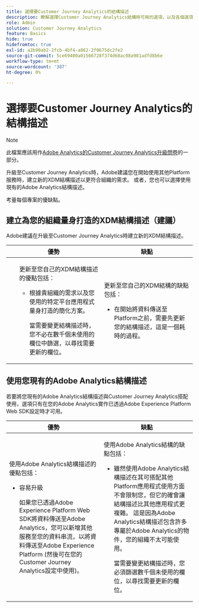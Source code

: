 ```yaml
---
title: 選擇要Customer Journey Analytics的結構描述
description: 瞭解選擇Customer Journey Analytics結構時可用的選項，以及各個選項的優缺點
role: Admin
solution: Customer Journey Analytics
feature: Basics
hide: true
hidefromtoc: true
exl-id: a2b90ab2-2fcb-4bf4-a862-2f0675dc2fe2
source-git-commit: 5ce69400a01566728f374d68ac08a981adfd8b6e
workflow-type: tm+mt
source-wordcount: '387'
ht-degree: 0%

---
```


# 選擇要Customer Journey Analytics的結構描述

>[!NOTE]
>
>此檔案應該用作[Adobe Analytics的Customer Journey Analytics升級問卷](https://gigazelle.github.io/cja-ttv/)的一部分。

<!-- this page exists as the "Learn more" link in the info icons for the options "I am comfortable using my Adobe Analytics schema as a basis" and "I want to use a schema tailored to my organization" -->

升級至Customer Journey Analytics時，Adobe建議您在開始使用其他Platform服務時，建立新的XDM結構描述以更符合組織的需求。 或者，您也可以選擇使用現有的Adobe Analytics結構描述。

考量每個專案的優缺點。

## 建立為您的組織量身打造的XDM結構描述（建議）

Adobe建議在升級至Customer Journey Analytics時建立新的XDM結構描述。

| 優勢 | 缺點 |
|----------|---------|
| <ul><p>更新至您自己的XDM結構描述的優點包括：</p><ul><li>根據貴組織的需求以及您使用的特定平台應用程式量身打造的簡化方案。</li><p>當需要變更結構描述時，您不必在數千個未使用的欄位中篩選，以尋找需要更新的欄位。</p></ul> | <p>更新至您自己的XDM結構的缺點包括：</p><ul><li>在開始將資料傳送至Platform之前，需要先更新您的結構描述，這是一個耗時的過程。</li></ul> |

## 使用您現有的Adobe Analytics結構描述

若要將您現有的Adobe Analytics結構描述與Customer Journey Analytics搭配使用，選項只有在您的Adobe Analytics實作已透過Adobe Experience Platform Web SDK設定時才可用。<!-- correct? Or can you do this with an AppMeasurement implementation?-->

| 優勢 | 缺點 |
|----------|---------|
| <p>使用Adobe Analytics結構描述的優點包括：</p><ul><li>容易升級<p>如果您已透過Adobe Experience Platform Web SDK將資料傳送至Adobe Analytics，您可以新增其他服務至您的資料串流，以將資料傳送至Adobe Experience Platform (然後可在您的Customer Journey Analytics設定中使用)。</p></li></ul> | <p>使用Adobe Analytics結構的缺點包括：</p><ul><li>雖然使用Adobe Analytics結構描述在其可搭配其他Platform應用程式使用方面不會限制您，但它的確會讓結構描述比其他應用程式更複雜。 這是因為Adobe Analytics結構描述包含許多專屬於Adobe Analytics的物件，您的組織不太可能使用。<p>當需要變更結構描述時，您必須篩選數千個未使用的欄位，以尋找需要更新的欄位。</p></li></ul> |




<!-- Not sure about any of this: 

If you plan to use your Adobe Analytics schema, the following steps are required:

For Adobe Analytics implementations using AppMeasurement:

1. Datastream mapping

For Adobe Analytics implementations using the Web SDK:

1. 



the upgrade steps provided by the [Adobe Analytics to Customer Journey Analytics upgrade questionnaire](https://gigazelle.github.io/cja-ttv/).

If you want to create an XDM schema to use with Customer Journey Analytics, continue with [Create an XDM schema to use with Customer Journey Analytics](/help/getting-started/cja-upgrade/cja-upgrade-schema-create.md).


Tags: (All 3 require data prep mapping. Would need to go into the datastream and map every single field to its appropriate place in XDM. Because whenever you use the data object, it always requires mapping. If you send something in the data object and it doesn't get mapped, the it is permanently lost and can't be recovered.)

1. Shim - Intercepts and instead of sending data to a report suite, it sends it to a Data View. (Data object)

1. Russ special - convert current implementation to a Web SDK implementation - put everything in the data object. 

1. Plop entire data layer into the data object and send that to the datastream. (not documented. Might be the Web SDK docs.)

-->
